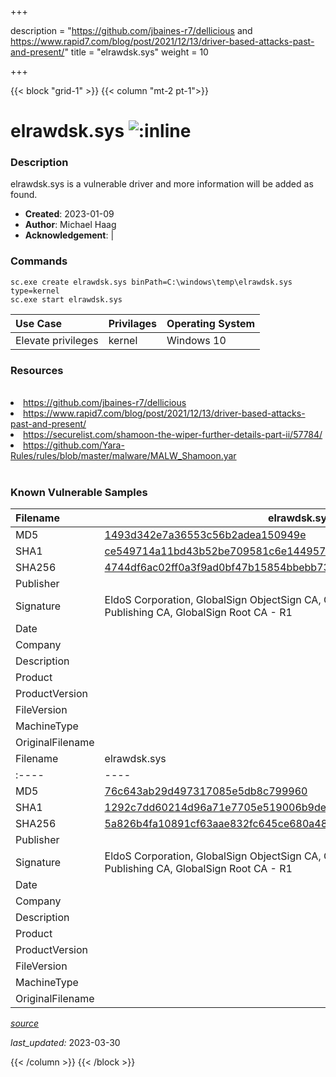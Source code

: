 +++

description = "https://github.com/jbaines-r7/dellicious and https://www.rapid7.com/blog/post/2021/12/13/driver-based-attacks-past-and-present/"
title = "elrawdsk.sys"
weight = 10

+++


{{< block "grid-1" >}}
{{< column "mt-2 pt-1">}}


# elrawdsk.sys ![:inline](/images/twitter_verified.png) 


### Description

elrawdsk.sys is a vulnerable driver and more information will be added as found.

- **Created**: 2023-01-09
- **Author**: Michael Haag
- **Acknowledgement**:  | [](https://twitter.com/)

### Commands

```
sc.exe create elrawdsk.sys binPath=C:\windows\temp\elrawdsk.sys type=kernel
sc.exe start elrawdsk.sys
```

| Use Case | Privilages | Operating System | 
|:---- | ---- | ---- |
| Elevate privileges | kernel | Windows 10 |

### Resources
<br>
<li><a href=" https://github.com/jbaines-r7/dellicious"> https://github.com/jbaines-r7/dellicious</a></li>
<li><a href=" https://www.rapid7.com/blog/post/2021/12/13/driver-based-attacks-past-and-present/"> https://www.rapid7.com/blog/post/2021/12/13/driver-based-attacks-past-and-present/</a></li>
<li><a href="https://securelist.com/shamoon-the-wiper-further-details-part-ii/57784/">https://securelist.com/shamoon-the-wiper-further-details-part-ii/57784/</a></li>
<li><a href="https://github.com/Yara-Rules/rules/blob/master/malware/MALW_Shamoon.yar">https://github.com/Yara-Rules/rules/blob/master/malware/MALW_Shamoon.yar</a></li>
<br>

### Known Vulnerable Samples

| Filename | elrawdsk.sys |
|:---- | ---- | 
| MD5 | <a href="https://www.virustotal.com/gui/file/1493d342e7a36553c56b2adea150949e">1493d342e7a36553c56b2adea150949e</a> |
| SHA1 | <a href="https://www.virustotal.com/gui/file/ce549714a11bd43b52be709581c6e144957136ec">ce549714a11bd43b52be709581c6e144957136ec</a> |
| SHA256 | <a href="https://www.virustotal.com/gui/file/4744df6ac02ff0a3f9ad0bf47b15854bbebb73c936dd02f7c79293a2828406f6">4744df6ac02ff0a3f9ad0bf47b15854bbebb73c936dd02f7c79293a2828406f6</a> |
| Publisher |  |
| Signature | EldoS Corporation, GlobalSign ObjectSign CA, GlobalSign Primary Object Publishing CA, GlobalSign Root CA - R1   |
| Date |  |
| Company |  |
| Description |  |
| Product |  |
| ProductVersion |  |
| FileVersion |  |
| MachineType |  |
| OriginalFilename |  |
| Filename | elrawdsk.sys |
|:---- | ---- | 
| MD5 | <a href="https://www.virustotal.com/gui/file/76c643ab29d497317085e5db8c799960">76c643ab29d497317085e5db8c799960</a> |
| SHA1 | <a href="https://www.virustotal.com/gui/file/1292c7dd60214d96a71e7705e519006b9de7968f">1292c7dd60214d96a71e7705e519006b9de7968f</a> |
| SHA256 | <a href="https://www.virustotal.com/gui/file/5a826b4fa10891cf63aae832fc645ce680a483b915c608ca26cedbb173b1b80a">5a826b4fa10891cf63aae832fc645ce680a483b915c608ca26cedbb173b1b80a</a> |
| Publisher |  |
| Signature | EldoS Corporation, GlobalSign ObjectSign CA, GlobalSign Primary Object Publishing CA, GlobalSign Root CA - R1   |
| Date |  |
| Company |  |
| Description |  |
| Product |  |
| ProductVersion |  |
| FileVersion |  |
| MachineType |  |
| OriginalFilename |  |



[*source*](https://github.com/magicsword-io/LOLDrivers/tree/main/yaml/elrawdsk.sys.yml)

*last_updated:* 2023-03-30








{{< /column >}}
{{< /block >}}
